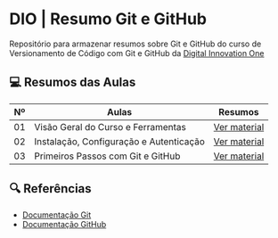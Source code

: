 # DIO | Resumo Git e GitHub

Repositório para armazenar resumos sobre Git e GitHub do curso de Versionamento de Código com Git e GitHub da [Digital Innovation One](https://www.dio.me)

## 💻 Resumos das Aulas

|Nº| Aulas | Resumos|
|--|-------|--------|
|01|Visão Geral do Curso e Ferramentas|[Ver material](https://github.com/cortelucas/DIO/tree/main/bootcamps/microsoft-ai-for-tech-github-copilot/git-e-github/aulas/aula1.md)|
|02|Instalação, Configuração e Autenticação|[Ver material](https://github.com/cortelucas/DIO/tree/main/bootcamps/microsoft-ai-for-tech-github-copilot/git-e-github/aulas/aula2.md)|
|03|Primeiros Passos com Git e GitHub|[Ver material](https://github.com/cortelucas/DIO/tree/main/bootcamps/microsoft-ai-for-tech-github-copilot/git-e-github/aulas/aula3.md)|

## 🔍 Referências

- [Documentação Git](https://git-scm.com/doc)
- [Documentação GitHub](https://docs.github.com/pt)

